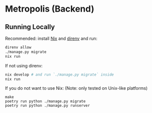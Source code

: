 # Metropolis (Backend)

## Running Locally

Recommended: install [Nix](https://nixos.org/download) and [direnv](https://direnv.net) and run:
```sh
direnv allow
./manage.py migrate
nix run
```
If not using direnv:
```sh
nix develop # and run `./manage.py migrate` inside
nix run
```

If you do not want to use Nix:
(Note: only tested on Unix-like platforms)

```
make
poetry run python ./manage.py migrate
poetry run python ./manage.py runserver
```
